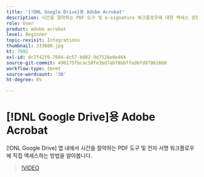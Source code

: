 ```yaml
---
title: '[!DNL Google Drive}용 Adobe Acrobat'
description: 시간을 절약하는 PDF 도구 및 e-signature 워크플로우에 대한 액세스 권한을 [!DNL Google Drive] 앱 내부에 직접 가져오기
role: User
product: adobe acrobat
level: Beginner
topic-revisit: Integrations
thumbnail: 333600.jpg
kt: 7992
exl-id: dc7f42f6-7684-4c57-b082-9d7526e0e464
source-git-commit: 490175fbcac50fe1bd7abf8bbffad6fd97061660
workflow-type: tm+mt
source-wordcount: '38'
ht-degree: 0%

---
```


# [!DNL Google Drive]용 Adobe Acrobat

[!DNL Google Drive] 앱 내에서 시간을 절약하는 PDF 도구 및 전자 서명 워크플로우에 직접 액세스하는 방법을 알아봅니다.

>[!VIDEO](https://video.tv.adobe.com/v/333600?hidetitle=true)
